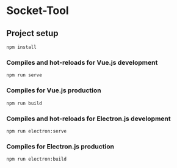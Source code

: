 # Socket-Tool

## Project setup
```
npm install
```

### Compiles and hot-reloads for Vue.js development
```
npm run serve
```

### Compiles for Vue.js production
```
npm run build
```

### Compiles and hot-reloads for Electron.js development
```
npm run electron:serve
```

### Compiles for Electron.js production
```
npm run electron:build
```